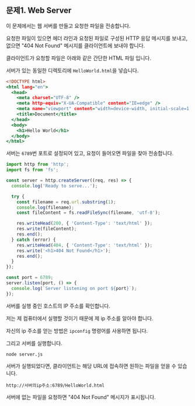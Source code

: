 ## 문제1. Web Server

이 문제에서는 웹 서버를 만들고 요청한 파일을 전송합니다.

요청한 파일이 있으면 헤더 라인과 요청된 파일로 구성된 HTTP 응답 메시지를 보내고, 없으면 "404 Not Found" 메시지를 클라이언트에 보내야 합니다.

클라이언트가 요청할 파일은 아래와 같은 간단한 HTML 파일 입니다.

서버가 있는 동일한 디렉토리에 `HelloWorld.html`을 넣습니다.

```html:HelloWorld.html
<!DOCTYPE html>
<html lang="en">
  <head>
    <meta charset="UTF-8" />
    <meta http-equiv="X-UA-Compatible" content="IE=edge" />
    <meta name="viewport" content="width=device-width, initial-scale=1.0" />
    <title>Document</title>
  </head>
  <body>
    <h1>Hello World</h1>
  </body>
</html>
```

서버는 `6789`번 포트로 설정되어 있고, 요청이 들어오면 파일을 찾아 전송합니다.

```js:server.js
import http from 'http';
import fs from 'fs';

const server = http.createServer((req, res) => {
  console.log('Ready to serve...');

  try {
    const filename = req.url.substring(1);
    console.log(filename);
    const fileContent = fs.readFileSync(filename, 'utf-8');

    res.writeHead(200, { 'Content-Type': 'text/html' });
    res.write(fileContent);
    res.end();
  } catch (error) {
    res.writeHead(404, { 'Content-Type': 'text/html' });
    res.write('<h1>404 Not Found</h1>');
    res.end();
  }
});

const port = 6789;
server.listen(port, () => {
  console.log(`Server listening on port ${port}`);
});
```

서버를 실행 중인 호스트의 IP 주소를 확인합니다.

저는 제 컴퓨터에서 실행할 것이기 때문에 제 ip 주소를 알아야 합니다.

자신의 ip 주소를 얻는 방법은 `ipconfig` 명령어를 사용하면 됩니다.

그리고 서버를 실행합니다.

```shell
node server.js
```

서버가 실행되었다면, 클라이언트는 해당 URL에 접속하면 원하는 파일을 얻을 수 있습니다.

```
http://서버의ip주소:6789/HelloWorld.html
```

서버에 없는 파일을 요청하면 "404 Not Found" 메시지가 표시됩니다.

